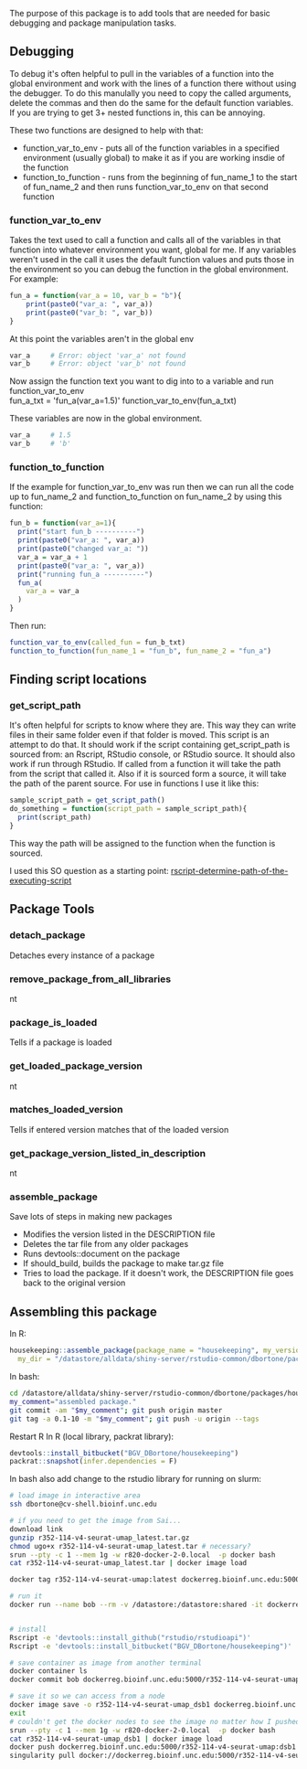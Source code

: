 The purpose of this package is to add tools that are needed for basic debugging and package manipulation tasks.  


## Debugging  
To debug it's often helpful to pull in the variables of a function into the global environment and work with the lines of a function there without using the debugger. To do this manulally you need to copy the called arguments, delete the commas and then do the same for the default function variables. If you are trying to get 3+ nested functions in, this can be annoying.   

These two functions are designed to help with that:  
* function_var_to_env - puts all of the function variables in a specified environment (usually global) to make it as if you are working insdie of the function  
* function_to_function - runs from the beginning of fun_name_1 to the start of fun_name_2 and then runs function_var_to_env on that second function  

### function_var_to_env  
Takes the text used to call a function and calls all of the variables in that function into whatever environment you want, global for me.  If any variables weren't used in the call it uses the default function values and puts those in the environment so you can debug the function in the global environment. For example:  
  
``` r
fun_a = function(var_a = 10, var_b = "b"){
    print(paste0("var_a: ", var_a))
    print(paste0("var_b: ", var_b))
}  
```

At this point the variables aren't in the global env
``` r
var_a     # Error: object 'var_a' not found
var_b     # Error: object 'var_b' not found
```

Now assign the function text you want to dig into to a variable and run function_var_to_env  
fun_a_txt = 'fun_a(var_a=1.5)'
function_var_to_env(fun_a_txt)
   
These variables are now in the global environment.
``` r
var_a     # 1.5
var_b     # 'b'
```

### function_to_function  
If the example for function_var_to_env was run then we can run all the code up to fun_name_2 and function_to_function on fun_name_2 by using this function:  
``` r
fun_b = function(var_a=1){
  print("start fun_b ----------")
  print(paste0("var_a: ", var_a))
  print(paste0("changed var_a: "))
  var_a = var_a + 1
  print(paste0("var_a: ", var_a))
  print("running fun_a ----------")
  fun_a(
    var_a = var_a
  )
}
```

Then run:  
``` r
function_var_to_env(called_fun = fun_b_txt)
function_to_function(fun_name_1 = "fun_b", fun_name_2 = "fun_a")
```


## Finding script locations  

### get_script_path  
It's often helpful for scripts to know where they are.  This way they can write files in their same folder even if that folder is moved.  This script is an attempt to do that.  It should work if the script containing get_script_path is sourced from: an Rscript, RStudio console, or RStudio source.  It should also work if run through RStudio.  If called from a function it will take the path from the script that called it.  Also if it is sourced form a source, it will take the path of the parent source.  For use in functions I use it like this:  

``` r
sample_script_path = get_script_path()
do_something = function(script_path = sample_script_path){
  print(script_path)
}
```

This way the path will be assigned to the function when the function is sourced.

I used this SO question as a starting point: [rscript-determine-path-of-the-executing-script](https://stackoverflow.com/questions/1815606/rscript-determine-path-of-the-executing-script)



## Package Tools

### detach_package  
Detaches every instance of a package  


### remove_package_from_all_libraries  
nt  

### package_is_loaded  
Tells if a package is loaded  


### get_loaded_package_version  
nt  


### matches_loaded_version  
Tells if entered version matches that of the loaded version  


### get_package_version_listed_in_description  
nt  


### assemble_package  
Save lots of steps in making new packages  
* Modifies the version listed in the DESCRIPTION file  
* Deletes the tar file from any older packages
* Runs devtools::document on the package
* If should_build, builds the package to make tar.gz file
* Tries to load the package.  If it doesn't work, the DESCRIPTION file goes back to the original version

## Assembling this package
In R: 
``` r
housekeeping::assemble_package(package_name = "housekeeping", my_version = "0.1-10",
  my_dir = "/datastore/alldata/shiny-server/rstudio-common/dbortone/packages/housekeeping")
```

In bash:
``` bash
cd /datastore/alldata/shiny-server/rstudio-common/dbortone/packages/housekeeping
my_comment="assembled package."
git commit -am "$my_comment"; git push origin master
git tag -a 0.1-10 -m "$my_comment"; git push -u origin --tags
```

Restart R
In R (local library, packrat library):
``` r
devtools::install_bitbucket("BGV_DBortone/housekeeping")
packrat::snapshot(infer.dependencies = F)
```

In bash also add change to the rstudio library for running on slurm:
``` bash
# load image in interactive area
ssh dbortone@cv-shell.bioinf.unc.edu 

# if you need to get the image from Sai...
download link
gunzip r352-114-v4-seurat-umap_latest.tar.gz
chmod ugo+x r352-114-v4-seurat-umap_latest.tar # necessary?
srun --pty -c 1 --mem 1g -w r820-docker-2-0.local  -p docker bash
cat r352-114-v4-seurat-umap_latest.tar | docker image load

docker tag r352-114-v4-seurat-umap:latest dockerreg.bioinf.unc.edu:5000/r352-114-v4-seurat-umap:latest

# run it
docker run --name bob --rm -v /datastore:/datastore:shared -it dockerreg.bioinf.unc.edu:5000/r352-114-v4-seurat-umap:latest bash


# install 
Rscript -e 'devtools::install_github("rstudio/rstudioapi")'
Rscript -e 'devtools::install_bitbucket("BGV_DBortone/housekeeping")'

# save container as image from another terminal
docker container ls
docker commit bob dockerreg.bioinf.unc.edu:5000/r352-114-v4-seurat-umap:dsb1

# save it so we can access from a node
docker image save -o r352-114-v4-seurat-umap_dsb1 dockerreg.bioinf.unc.edu:5000/r352-114-v4-seurat-umap:dsb1
exit
# couldn't get the docker nodes to see the image no matter how I pushed or pulled
srun --pty -c 1 --mem 1g -w r820-docker-2-0.local  -p docker bash
cat r352-114-v4-seurat-umap_dsb1 | docker image load
docker push dockerreg.bioinf.unc.edu:5000/r352-114-v4-seurat-umap:dsb1
singularity pull docker://dockerreg.bioinf.unc.edu:5000/r352-114-v4-seurat-umap:dsb1

```


